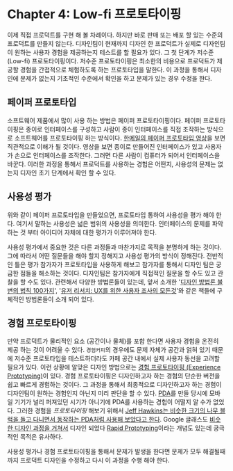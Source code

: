 # Chapter 4: Low-fi 프로토타이핑

이제 직접 프로덕트를 구현 해 볼 차례이다. 하지만 바로 판매 또는 배포 할 있는 수준의 프로덕트를 만들지 않는다. 디자인팀이 현재까지 디자인 한 프로덕트가 실제로 디자인팀이 원하는 사용자 경험을 제공하는지 테스트를 할 필요가 있다. 그 첫 단계가 저수준(Low-fi) 프로토타이핑이다. 저수준 프로토타이핑은 최소한의 비용으로 프로덕트가 제공할 경험을 간접적으로 체험하도록 하는 프로토타입을 말한다. 이 과정을 통해서 디자인에 문제가 없는지 기초적인 수준에서 확인을 하고 문제가 있는 경우 수정을 한다.

## 페이퍼 프로토타입

소프트웨어 제품에서 많이 사용 하는 방법은 페이퍼 프로토타이핑이다. 페이퍼 프로토타이핑은 종이로 인터페이스를 구성하고 사람이 종이 인터페이스를 직접 조작하는 방식으로 소프트웨어를 프로토타이핑 하는 방식이다. [한메일의 페이퍼 프로토타입 영상](https://youtu.be/GrV2SZuRPv0)을 보면 직관적으로 이해가 될 것이다. 영상을 보면 종이로 만들어진 인터페이스가 있고 사용자가 손으로 인터페이스를 조작한다. 그러면 다른 사람이 컴퓨터가 되어서 인터페이스을 바꾼다. 이러한 과정을 통해서 프로덕트를 사용하는 경험은 어떤지, 사용성의 문제는 없는지 디자인 초기 단계에서 확인 할 수 있다.

## 사용성 평가

위와 같이 페이퍼 프로토타입을 만들었으면, 프로토타입 통하여 사용성을 평가 해야 한다. 여기서 말하는 사용성은 넓은 범위의 사용성을 의미한다. 인터페이스의 문제를 파악하는 것 부터 아이디어 자체에 대한 평가가 이루어져야 한다.

사용성 평가에서 중요한 것은 다른 과정들과 마찬가지로 목적을 분명하게 하는 것이다. 그에 따라서 어떤 질문들을 해야 할지 정해지고 사용성 평가의 방식이 정해진다. 전반적인 틀은 평가 참가자가 프로토타입을 사용하게 해보고 참가자를 통해서 디자인 팀은 궁금한 점들을 해소하는 것이다. 디자인팀은 참가자에게 직접적인 질문을 할 수도 있고 관찰을 할 수도 있다. 관련해서 다양한 방법론들이 있는데, 앞서 소개한 '[디자인 방법론 불변의 법칙 100가지](https://product.kyobobook.co.kr/detail/S000001226665)', '[유저 리서치: UX를 위한 사용자 조사의 모든것](https://product.kyobobook.co.kr/detail/S000001226665)'와 같은 책들에 구체적인 방법론들이 소개 되어 있다.

## 경험 프로토타이핑

만약 프로덕트가 물리적인 요소 (공간이나 물체)를 포함 한다면 사용자 경험을 온전히 제공 하는 것이 어려울 수 있다. `경험커피`의 경우에도 문제 자체가 공간과 얽혀 있기 때문에 저수준 프로토타입을 테스트하더라도 카페 공간 내에서 실제 사용자 동선을 고려할 필요가 있다. 이런 상황에 알맞은 디자인 방법으로는 [경험 프로토타이핑 (Experience Prototyping)](https://dl.acm.org/doi/pdf/10.1145/347642.347802)이 있다. 경험 프로토타이핑은 디자인하고자 하는 경험의 단순한 버전을 쉽고 빠르게 경험하는 것이다. 그 과정을 통해서 최종적으로 디자인하고자 하는 경험이 디자인팀이 원하는 경험인지 아닌지 미리 판단을 할 수 있다. [PDA](<https://en.wikipedia.org/wiki/Palm_(PDA)>)를 만들 당시에 모바일 기기가 널리 퍼져있던 시기가 아니기에 PDA를 사용하는 경험이 어떨지 알 수가 없었다. 그러한 경험을 _프로토타이핑_ 해보기 위해서 [Jeff Hawkins는 비슷한 크기의 나무 블럭을 들고 다니면서 동작하는 PDA처럼 사용해 보았다고 한다](https://albertosavoia.medium.com/the-palm-pilot-story-1a3424d2ffe4). Google 글래스도 [비슷한 디자인 과정을 거쳐서](https://youtu.be/d5_h1VuwD6g) 디자인 되었다 [Rapid Prototyping](https://maze.co/blog/rapid-prototyping/)이라는 개념도 있는데 궁극적인 목적은 유사하다.

사용성 평가나 경험 프로토타이핑을 통해서 문제가 발생을 한다면 문제가 모두 해결될때 까지 프로덕트 디자인을 수정하고 다시 이 과정을 수행 해야 한다.
